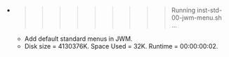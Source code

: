 * >>>>>>>>> Running inst-std-00-jwm-menu.sh ...
  * Add default standard menus in JWM.
  * Disk size = 4130376K. Space Used = 32K. Runtime = 00:00:00:02.
